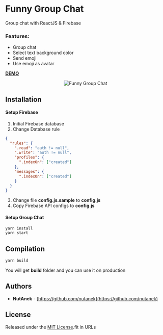 # Funny Group Chat

Group chat with ReactJS & Firebase

### Features:
* Group chat
* Select text background color
* Send emoji
* Use emoji as avatar

[**DEMO**](https://nutanek.github.io/funny-group-chat/)

<p align="center">
    <img src="https://user-images.githubusercontent.com/26755833/32313203-441671d4-bfd4-11e7-9c47-6090ce10e1b8.jpg" alt="Funny Group Chat"/>
</p>

## Installation

#### Setup Firebase
1. Initial Firebase database
2. Change Database rule 
```json
{
  "rules": {
    ".read": "auth != null",
    ".write": "auth != null",
    "profiles": {
      ".indexOn": ["created"]
    },
    "messages": {
      ".indexOn": ["created"]
    }
  }
}
```
3. Change file **config.js.sample** to **config.js**
4. Copy Firebase API configs to **config.js**

#### Setup Group Chat
```bash
yarn install
yarn start
```

## Compilation
```bash
yarn build
```
You will get **build** folder and you can use it on production


## Authors

* **NutAnek** -  [https://github.com/nutanek](https://github.com/nutanek)

## License

Released under the [MIT License](http://www.opensource.org/licenses/MIT).fit in URLs
